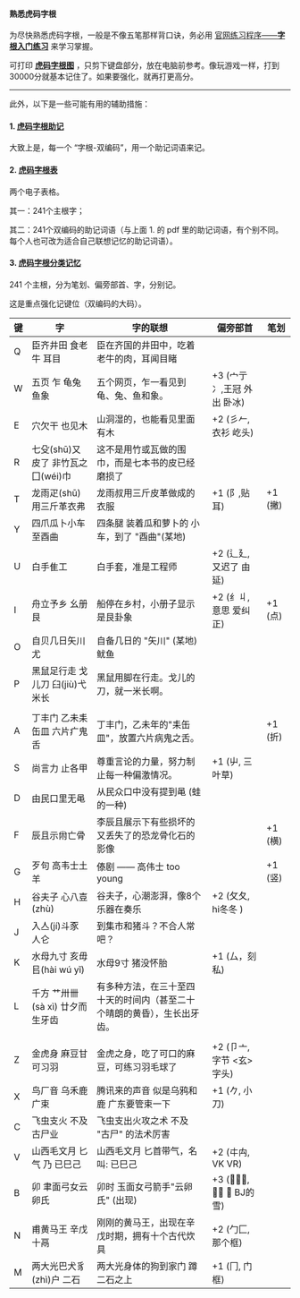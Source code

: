 #### 熟悉虎码字根

为尽快熟悉虎码字根，一般是不像五笔那样背口诀，务必用 [官网练习程序——**字根入门练习**](https://tiger-code.com/practice) 来学习掌握。

可打印 [**虎码字根图**](https://github.com/impishian/input_method/blob/main/%E8%99%8E%E7%A0%81/%E8%99%8E%E7%A0%81%E5%AD%97%E6%A0%B9%E5%9B%BE.jpg) ，只剪下键盘部分，放在电脑前参考。像玩游戏一样，打到30000分就基本记住了。如果要强化，就再打更高分。

----

此外，以下是一些可能有用的辅助措施：

#### 1. [虎码字根助记](https://github.com/impishian/input_method/blob/main/%E8%99%8E%E7%A0%81/%E8%99%8E%E7%A0%81%E5%AD%97%E6%A0%B9%E5%8A%A9%E8%AE%B0.pdf)

大致上是，每一个 “字根-双编码”，用一个助记词语来记。

#### 2. [虎码字根表](https://github.com/impishian/input_method/blob/main/%E8%99%8E%E7%A0%81/%E8%99%8E%E7%A0%81%E5%AD%97%E6%A0%B9%E8%A1%A8.pdf)

两个电子表格。 

其一：241个主根字；

其二：241个双编码的助记词语（与上面 1. 的 pdf 里的助记词语，有个别不同。 每个人也可改为适合自己联想记忆的助记词语）。

#### 3. [虎码字根分类记忆](https://github.com/impishian/input_method/blob/main/%E8%99%8E%E7%A0%81/%E8%99%8E%E7%A0%81%E5%AD%97%E6%A0%B9%E5%88%86%E7%B1%BB%E8%AE%B0%E5%BF%86.pdf)

241 个主根，分为笔划、偏旁部首、字，分别记。

这是重点强化记键位（双编码的大码）。

|  键   | 字 | 字的联想 | 偏旁部首 | 笔划 |
|-------|----------|--------|--------|--------|
| Q | 臣齐井田 食老牛 耳目   |  臣在齐国的井田中，吃着老牛的肉，耳闻目睹  |        |
| W | 五页 乍 龟兔鱼象       |  五个网页，乍一看见到龟、兔、鱼和象。   |+3 (宀亍冫,王冠 外出 卧冰) |
| E | 穴欠干 也见木         |  山洞湿的，也能看见里面有木      | +2 (彡𠂉,衣衫 屹头)|
| R | 七殳(shū)又皮了 非竹瓦之囗(wéi)巾 | 这不是用竹或瓦做的围巾，而是七本书的皮已经磨损了 |
| T | 龙雨疋(shū) 用三斤革衣弗  |  龙雨叔用三斤皮革做成的衣服    | +1 (阝,贴耳)    |    +1 (撇)
| Y | 四爪瓜卜小车 至酉曲 | 四条腿 装着瓜和萝卜的 小车，到了 "酉曲"(某地) |
| U | 白手隹工          | 白手套，准是工程师           |+2 (辶廴,又迟了 由延) |
| I | 舟立予乡 幺册 艮   | 船停在乡村，小册子显示是艮卦象    |+2 (纟丩, 意思 爱纠正)     |   +1 (点)
| O | 自贝几日矢川尤   | 自备几日的 "矢川" (某地) 鱿鱼 |
| P | 黑鼠足行走 戈儿刀 臼(jiù)弋米长 | 黑鼠用脚在行走。戈儿的刀，就一米长啊。  |
| |  | |
| A | 丁丰门 乙未耒缶皿 六片疒鬼舌  | 丁丰门，乙未年的"耒缶皿"，放置六片病鬼之舌。  |        |  +1 (折)
| S | 尚言力 止各甲       |  尊重言论的力量，努力制止每一种偏激情况。   | +1 (屮, 三叶草) |
| D | 由民口里无黾 | 从民众口中没有提到黾 (蛙的一种) |
| F | 辰且示㡀亡骨     |  李辰且展示下有些损坏的又丢失了的恐龙骨化石的影像   |        |   +1 (横)
| G | 歹句 高韦士土羊   | 傣剧 —— 高伟士 too young        |        |  +1 (竖)
| H | 谷夫子 心八壴(zhù)   |  谷夫子，心潮澎湃，像8个乐器在奏乐     | +2 (攵夂, hi冬冬 ) |
| J | 入亼(jí)斗豕 人仑 | 到集市和猪斗？不合人常吧？  |
| K | 水母九寸 亥毋㠯(hài wú yǐ)   |  水母9寸 猪没怀胎 | +1 (厶，刻私) |
| L | 千方 艹卅卌(sà xì) 廿夕而生牙齿 | 有多种方法，在三十至四十天的时间内（甚至二十个晴朗的黄昏），生长出牙齿。  |
| |  |   |
| Z | 金虎身 麻豆甘 可习羽   |  金虎之身，吃了可口的麻豆，可练习羽毛球了    | +2 (卩亠, 字节 <玄>字头) |
| X | 鸟厂音 乌禾鹿 广束    |  腾讯来的声音 似是乌鸦和鹿 广东要管束一下   | +1 (𠂊, 小刀) |
| C | 飞虫支火 不及 古尸业 |  飞虫支出火攻之术 不及 "古尸" 的法术厉害  |
| V | 山西毛文月 匕气 乃 已巳己  |  山西毛文月 匕首带气，名叫: 已巳己  | +2 (㐄禸, VK VR) |
| B | 卯 聿面弓女云卵氏  |   卯时 玉面女弓箭手"云卵氏" (出现) | +3 (𠂎乂𫜹, 背框 毙 BJ的雪) |
| N | 甫黄马王 辛戊十鬲  |  刚刚的黄马王，出现在辛戊时期，拥有十个古代炊具 | +2 (勹匚, 那个框) |
| M | 两大光巴犬豸(zhì)户 二石   |  两大光身体的狗到家门 蹲二石之上   | +1 (冂, 门框) |
